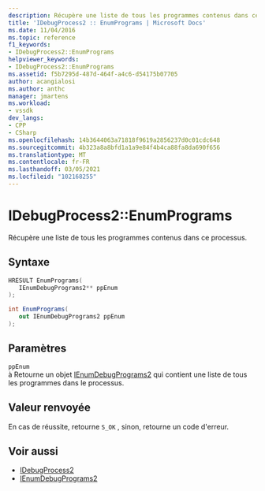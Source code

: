 ```yaml
---
description: Récupère une liste de tous les programmes contenus dans ce processus.
title: 'IDebugProcess2 :: EnumPrograms | Microsoft Docs'
ms.date: 11/04/2016
ms.topic: reference
f1_keywords:
- IDebugProcess2::EnumPrograms
helpviewer_keywords:
- IDebugProcess2::EnumPrograms
ms.assetid: f5b7295d-487d-464f-a4c6-d54175b07705
author: acangialosi
ms.author: anthc
manager: jmartens
ms.workload:
- vssdk
dev_langs:
- CPP
- CSharp
ms.openlocfilehash: 14b3644063a71818f9619a2856237d0c01cdc648
ms.sourcegitcommit: 4b323a8a8bfd1a1a9e84f4b4ca88fa8da690f656
ms.translationtype: MT
ms.contentlocale: fr-FR
ms.lasthandoff: 03/05/2021
ms.locfileid: "102168255"
---
```

# <a name="idebugprocess2enumprograms"></a>IDebugProcess2::EnumPrograms
Récupère une liste de tous les programmes contenus dans ce processus.

## <a name="syntax"></a>Syntaxe

```cpp
HRESULT EnumPrograms( 
   IEnumDebugPrograms2** ppEnum
);
```

```csharp
int EnumPrograms( 
   out IEnumDebugPrograms2 ppEnum
);
```

## <a name="parameters"></a>Paramètres
`ppEnum`\
à Retourne un objet [IEnumDebugPrograms2](../../../extensibility/debugger/reference/ienumdebugprograms2.md) qui contient une liste de tous les programmes dans le processus.

## <a name="return-value"></a>Valeur renvoyée
 En cas de réussite, retourne `S_OK` , sinon, retourne un code d'erreur.

## <a name="see-also"></a>Voir aussi
- [IDebugProcess2](../../../extensibility/debugger/reference/idebugprocess2.md)
- [IEnumDebugPrograms2](../../../extensibility/debugger/reference/ienumdebugprograms2.md)
